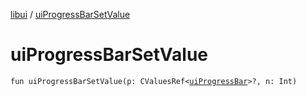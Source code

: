 [libui](README.md) / [uiProgressBarSetValue](ui-progress-bar-set-value.md)

# uiProgressBarSetValue

`fun uiProgressBarSetValue(p: CValuesRef<`[`uiProgressBar`](ui-progress-bar.md)`>?, n: Int)`